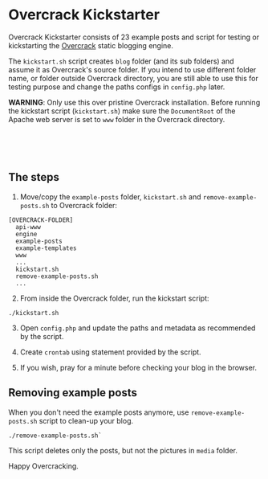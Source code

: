 # Overcrack Kickstarter

Overcrack Kickstarter consists of 23 example posts and script for testing or kickstarting the [Overcrack](https://github.com/muslax/overcrack) static blogging engine.

The `kickstart.sh` script creates `blog` folder (and its sub folders) and assume it as Overcrack's source folder. If you intend to use different folder name, or folder outside Overcrack directory, you are still able to use this for testing purpose and change the paths configs in `config.php` later.

__WARNING__: Only use this over pristine Overcrack installation. Before running the kickstart script (`kickstart.sh`) make sure the `DocumentRoot` of the Apache web server is set to `www` folder in the Overcrack directory.

<br><br><br>

## The steps

1. Move/copy the `example-posts` folder, `kickstart.sh` and `remove-example-posts.sh` to Overcrack folder:

````
[OVERCRACK-FOLDER]
  api-www
  engine
  example-posts
  example-templates
  www
  ...
  kickstart.sh
  remove-example-posts.sh
  ...
````
   
2. From inside the Overcrack folder, run the kickstart script:

````
./kickstart.sh
````

3. Open `config.php` and update the paths and metadata as recommended by the script.
   
4. Create `crontab` using statement provided by the script.

5. If you wish, pray for a minute before checking your blog in the browser.

## Removing example posts

When you don't need the example posts anymore, use `remove-example-posts.sh` script to clean-up your blog.

````
./remove-example-posts.sh`
````

This script deletes only the posts, but not the pictures in `media` folder.

Happy Overcracking.
